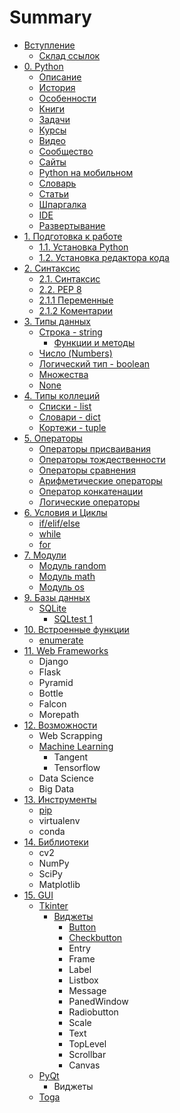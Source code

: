# Summary

* [Вступление](README.md)
  * [Склад ссылок](skladmusor.md)
* [0. Python](python.md)
  * [Описание](python/opisanie.md)
  * [История](python/istoriya.md)
  * [Особенности](python/osobennosti.md)
  * [Книги](python/knigi.md)
  * [Задачи](python/zadachi.md)
  * [Курсы](python/kursi.md)
  * [Видео](python/video.md)
  * [Сообщество](python/soobschestvo.md)
  * [Сайты](python/saiti.md)
  * [Python на мобильном](python/python-na-mobilnom-ustroistve.md)
  * [Словарь](python/slovar.md)
  * [Статьи](python/stati.md)
  * [Шпаргалка](python/shpargalka.md)
  * [IDE](python/idie.md)
  * [Развертывание](python/razvertivanie.md)
* [1. Подготовка к работе](chapter1.md)
  * [1.1. Установка Python](chapter1/ustanovka-python.md)
  * [1.2. Установка редактора кода](chapter1/12-ustanovka-redaktora-koda.md)
* [2. Синтаксис](yfdfwerwer.md)
  * [2.1. Синтаксис](yfdfwerwer/sintaksis.md)
  * [2.2. PEP 8](yfdfwerwer/pep-8.md)
  * [2.1.1 Переменные](yfdfwerwer/sintaksis/peremennie.md)
  * [2.1.2 Коментарии](yfdfwerwer/sintaksis/komentarii.md)
* [3. Типы данных](tipi-dannih.md)
  * [Строка - string](tipi-dannih/stroka-strings-str.md)
    * [Функции и методы](tipi-dannih/stroka-strings-str/funktsii-i-metodi.md)
  * [Число \(Numbers\)](tipi-dannih/chislo-numbers-int.md)
  * [Логический тип - boolean](tipi-dannih/logicheskii-tip-booltruefalse.md)
  * [Множества](tipi-dannih/mnozhestva.md)
  * [None](tipi-dannih/nonetype.md)
* [4. Типы коллеций](tipi-kolletsii.md)
  * [Списки - list](tipi-dannih/spiski-list.md)
  * [Словари - dict](tipi-dannih/slovari.md)
  * [Кортежи - tuple](tipi-dannih/kortezhi.md)
* [5. Операторы](operatori.md)
  * [Операторы присваивания](operatori/operatori-prisvaivaniya.md)
  * [Операторы тождественности](operatori/operatori-tozhdestvennosti.md)
  * [Операторы сравнения](operatori/operatori-sravneniya.md)
  * [Арифметические операторы](operatori/arifmeticheskie-operatori.md)
  * [Оператор конкатенации](operatori/operator-konkatenatsii.md)
  * [Логические операторы](operatori/logicheskie-operatori.md)
* [6. Условия и Циклы](tsikli.md)
  * [if/elif/else](tsikli/ifelifelse.md)
  * [while](tsikli/while.md)
  * [for](tsikli/for.md)
* [7. Модули](moduli.md)
  * [Модуль random](moduli/modul-random.md)
  * [Модуль math](moduli/modul-math.md)
  * [Модуль os](moduli/module-os.md)
* [9. Базы данных](bazi-dannih.md)
  * [SQLite](bazi-dannih/sqlite.md)
    * [SQLtest 1 ](bazi-dannih/sqlite/sqltest-1.md)
* [10. Встроенные функции](vstroennie-funktsii.md)
  * [enumerate](vstroennie-funktsii/enumerate.md)
* [11. Web Frameworks](frameworks.md)
  * Django
  * Flask
  * Pyramid
  * Bottle
  * Falcon
  * Morepath
* [12. Возможности](vozmozhnosti.md)
  * Web Scrapping
  * [Machine Learning](vozmozhnosti/machine-learning.md)
    * Tangent
    * Tensorflow
  * Data Science
  * Big Data
* [13. Инструменты](instrumenti.md)
  * [pip](instrumenti/pip.md)
  * virtualenv
  * conda
* [14. Библиотеки](biblioteki.md)
  * cv2
  * NumPy
  * SciPy
  * Matplotlib
* [15. GUI](gui.md)
  * [Tkinter](gui/tkinter.md)
    * [Виджеты](gui/tkinter/vidzheti.md)
      * [Button](gui/tkinter/vidzheti/button.md)
      * [Checkbutton](gui/tkinter/vidzheti/checkbutton.md)
      * Entry
      * Frame
      * Label
      * Listbox
      * Message
      * PanedWindow
      * Radiobutton
      * Scale
      * Text
      * TopLevel
      * Scrollbar
      * Canvas
  * [PyQt](gui/pyqt.md)
    * Виджеты
  * [Toga](gui/toga.md)

